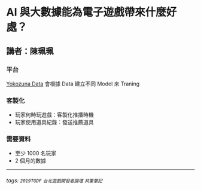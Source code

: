 # AI 與大數據能為電子遊戲帶來什麼好處？
## 講者：陳珮珮

### 平台
[Yokozuna Data](https://www.yokozunadata.com/)
會根據 Data 建立不同 Model 來 Traning

### 客製化
- 玩家何時玩遊戲：客製化推播時機
- 玩家使用道具紀錄：發送推薦道具

### 需要資料
- 至少 1000 名玩家
- 2 個月的數據




---
###### tags: `2019TGDF` `台北遊戲開發者論壇` `共筆筆記`